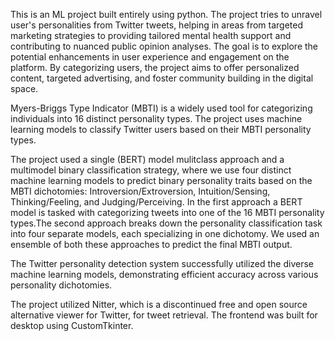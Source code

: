 This is an ML project built entirely using python. The project tries to unravel user's personalities from Twitter tweets, helping in areas from targeted marketing strategies to providing tailored mental health support and contributing to nuanced public opinion analyses. The goal is to explore the potential enhancements in user experience and engagement on the platform. By categorizing users, the project aims to offer personalized content, targeted advertising, and foster community building in the digital space.

Myers-Briggs Type Indicator (MBTI) is a widely used tool for categorizing individuals into 16 distinct personality types. The project uses machine learning models to classify Twitter users based on their MBTI personality types. 

The project used a single (BERT) model mulitclass approach and a multimodel binary classification strategy, where we use four distinct machine learning models to predict binary personality traits based on the MBTI dichotomies: Introversion/Extroversion, Intuition/Sensing, Thinking/Feeling, and Judging/Perceiving. In the first approach a BERT model is tasked with
categorizing tweets into one of the 16 MBTI personality types.The second approach breaks down the personality
classification task into four separate models, each specializing in one dichotomy. We used an ensemble of both these approaches to predict the final MBTI output. 

The Twitter personality detection system successfully utilized the diverse machine learning models, demonstrating efficient accuracy across various personality dichotomies.

The project utilized Nitter, which is a discontinued free and open source alternative viewer for Twitter, for tweet retrieval. The frontend was built for desktop using CustomTkinter.
